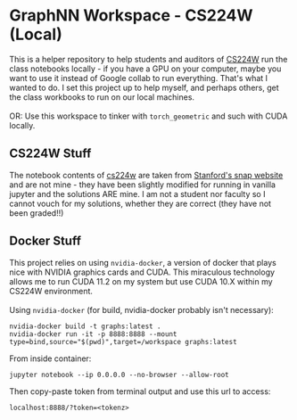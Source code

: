 # GraphNN Workspace - CS224W (Local)
This is a helper repository to help students and auditors of [CS224W](http://web.stanford.edu/class/cs224w/index.html) run the class notebooks locally - if you have a GPU on your computer, maybe you want to use it instead of Google collab to run everything. That's what I wanted to do. I set this project up to help myself, and perhaps others, get the class workbooks to run on our local machines.<br><br>
OR: Use this workspace to tinker with `torch_geometric` and such with CUDA locally.


## CS224W Stuff
The notebook contents of [cs224w](cs224w/) are taken from [Stanford's snap website](http://web.stanford.edu/class/cs224w/index.html) and are not mine - they have been slightly modified for running in vanilla jupyter and the solutions ARE mine. I am not a student nor faculty so I cannot vouch for my solutions, whether they are correct (they have not been graded!!)

## Docker Stuff
This project relies on using `nvidia-docker`, a version of docker that plays nice with NVIDIA graphics cards and CUDA. This miraculous technology allows me to run CUDA 11.2 on my system but use CUDA 10.X within my CS224W environment.<br><br>
Using `nvidia-docker` (for build, nvidia-docker probably isn't necessary):

```
nvidia-docker build -t graphs:latest .
nvidia-docker run -it -p 8888:8888 --mount type=bind,source="$(pwd)",target=/workspace graphs:latest
```

From inside container:

```
jupyter notebook --ip 0.0.0.0 --no-browser --allow-root
```

Then copy-paste token from terminal output and use this url to access:

```
localhost:8888/?token=<tokenz>
```
